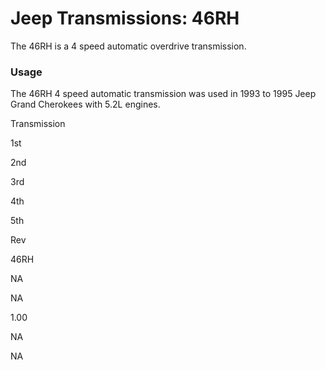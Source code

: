 # Jeep Transmissions: 46RH

The 46RH is a 4 speed automatic overdrive transmission.

### Usage

The 46RH 4 speed automatic transmission was used in 1993 to 1995 Jeep Grand Cherokees with 5.2L engines.

Transmission

1st

2nd

3rd

4th

5th

Rev

46RH

NA

NA

1.00

NA

NA
